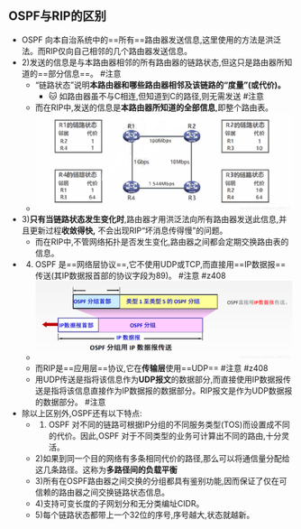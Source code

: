 ## OSPF与RIP的区别
- OSPF 向本自治系统中的==所有==路由器发送信息,这里使用的方法是洪泛法。而RIP仅向自己相邻的几个路由器发送信息。
- 2)发送的信息是与本路由器相邻的所有路由器的链路状态,但这只是路由器所知道的==部分信息==。 #注意
	- “链路状态”说明**本路由器和哪些路由器相邻及该链路的“度量”(或代价)。** 
		- 🐱 如路由器虽不与C相连,但知道到C的路径,则无需发送 #注意
	- 而在RIP中,发送的信息是**本路由器所知道的全部信息**,即整个路由表。
	- ![](attachments/Pasted%20image%2020221012171030.png)
- 3)**只有当链路状态发生变化时**,路由器才用洪泛法向所有路由器发送此信息,并且更新过程**收敛得快,** 不会出现RIP“坏消息传得慢”的问题。
	- 而在RIP中,不管网络拓扑是否发生变化,路由器之间都会定期交换路由表的信息。
- 4) OSPF 是==网络层协议==,它不使用UDP或TCP,而直接用==IP数据报==传送(其IP数据报首部的协议字段为89)。 #注意 #z408 
	- ![](attachments/Pasted%20image%2020221012171135.png)
	- 而RIP是==应用层==协议,它在**传输层**使用==UDP== #注意  #z408 
	- 用UDP传送是指将该信息作为**UDP报文**的数据部分,而直接使用IP数据报传送是指将该信息直接作为IP数据报的数据部分。RIP报文是作为UDP数据报的数据部分。 #注意
- 除以上区别外,OSPF还有以下特点:
	- 1) OSPF 对不同的链路可根据IP分组的不同服务类型(TOS)而设置成不同的代价。因此,OSPF 对于不同类型的业务可计算出不同的路由,十分灵活。
	- 2)如果到同一个目的网络有多条相同代价的路径,那么可以将通信量分配给这几条路径。这称为**多路径间的负载平衡**
	- 3)所有在OSPF路由器之间交换的分组都具有鉴别功能,因而保证了仅在可信赖的路由器之间交换链路状态信息。
	- 4)支持可变长度的子网划分和无分类编址CIDR。
	- 5)每个链路状态都带上一个32位的序号,序号越大,状态就越新。